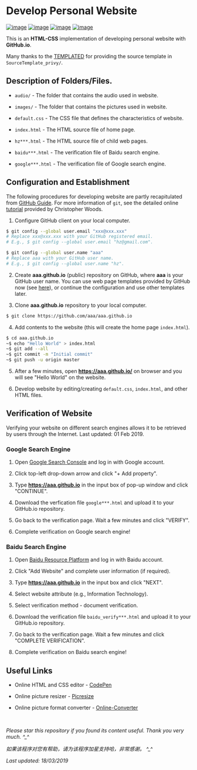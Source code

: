 # Develop Personal Website

[![image](https://img.shields.io/badge/license-MIT-lightgrey.svg)]()
[![image](https://img.shields.io/badge/lagrange-html%20%7C%20css-blue.svg)]()
[![image](https://img.shields.io/badge/status-stable-brightgreen.svg)]()
[![image](https://img.shields.io/badge/build-passing-brightgreen.svg)]()

This is an **HTML-CSS** implementation of developing personal website with **GitHub.io**.

Many thanks to the [TEMPLATED](http://templated.co) for providing the source template in `SourceTemplate_privy/`.

## Description of Folders/Files.

- `audio/` - The folder that contains the audio used in website.

- `images/` - The folder that contains the pictures used in website.

- `default.css` - The CSS file that defines the characteristics of website.

- `index.html` - The HTML source file of home page.

- `hz***.html` - The HTML source file of child web pages.

- `baidu***.html` - The verification file of Baidu search engine.

- `google***.html` - The verification file of Google search engine.

## Configuration and Establishment

The following procedures for developing website are partly recapitulated from [GitHub Guide](https://pages.github.com/). For more information of `git`, see the detailed online [tutorial](https://chryswoods.com/beginning_git/) provided by Christopher Woods.

1. Configure GitHub client on your local computer.
```bash
$ git config --global user.email "xxx@xxx.xxx"
# Replace xxx@xxx.xxx with your GitHub registered email.
# E.g., $ git config --global user.email "hz@gmail.com".

$ git config --global user.name "aaa"
# Replace aaa with your GitHub user name.
# E.g., $ git config --global user.name "hz".
```

2. Create __aaa.github.io__ (public) repository on GitHub, where __aaa__ is your GitHub user name. You can use web page templates provided by GitHub now (see [here](https://blog.csdn.net/renfufei/article/details/37725057)), or continue the configuration and use other templates later.

3. Clone __aaa.github.io__ repository to your local computer.
```bash
$ git clone https://github.com/aaa/aaa.github.io
```

4. Add contents to the website (this will create the home page `index.html`).
```bash
$ cd aaa.github.io
~$ echo "Hello World" > index.html
~$ git add --all
~$ git commit -m "Initial commit"
~$ git push -u origin master
```

5. After a few minutes, open __https://aaa.github.io/__ on browser and you will see "Hello World" on the website.

6. Develop website by editing/creating `default.css`, `index.html`, and other HTML files.

## Verification of Website

Verifying your website on different search engines allows it to be retrieved by users through the Internet. Last updated: 01 Feb 2019.

### Google Search Engine

1. Open [Google Search Console](https://search.google.com/search-console/about) and log in with Google account.

2. Click top-left drop-down arrow and click "+ Add property".

3. Type __https://aaa.github.io__ in the input box of pop-up window and click "CONTINUE".

4. Download the verfication file `google***.html` and upload it to your GitHub.io repository.

5. Go back to the verification page. Wait a few minutes and click "VERIFY".

6. Complete verification on Google search engine!

### Baidu Search Engine

1. Open [Baidu Resource Platform](https://ziyuan.baidu.com/) and log in with Baidu account.

2. Click "Add Website" and complete user information (if required).

3. Type __https://aaa.github.io__ in the input box and click "NEXT".

4. Select website attribute (e.g., Information Technology).

5. Select verification method - document verification.

6. Download the verification file `baidu_verify***.html` and upload it to your GitHub.io repository.

7. Go back to the verification page. Wait a few minutes and click "COMPLETE VERIFICATION".

8. Complete verification on Baidu search engine!

## Useful Links

* Online HTML and CSS editor - [CodePen](https://codepen.io/)

* Online picture resizer - [Picresize](http://www.picresize.com/)

* Online picture format converter - [Online-Converter](https://www.online-convert.com/)

<br>

<i>Please star this repository if you found its content useful. Thank you very much. ^_^</i>

<i>如果该程序对您有帮助，请为该程序加星支持哈，非常感谢。 ^_^</i>

<i>Last updated: 18/03/2019</i>

